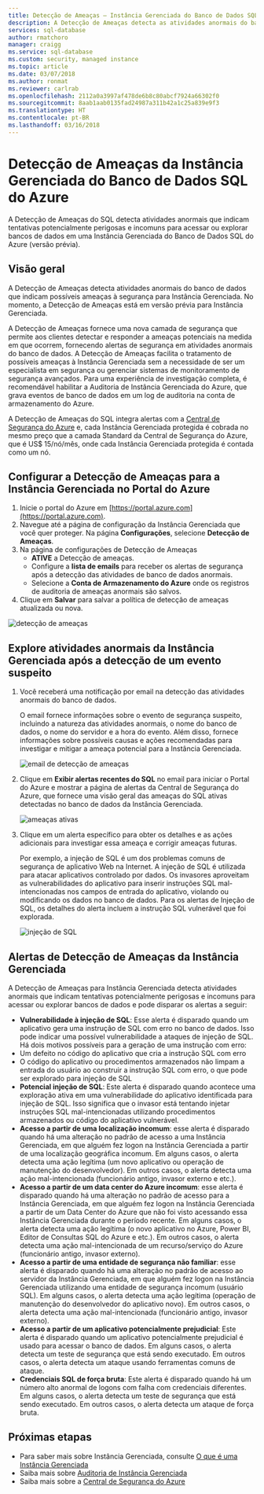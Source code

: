 ```yaml
---
title: Detecção de Ameaças – Instância Gerenciada do Banco de Dados SQL do Azure | Microsoft Docs
description: A Detecção de Ameaças detecta as atividades anormais do banco de dados que indicam possíveis ameaças de segurança ao banco de dados.
services: sql-database
author: rmatchoro
manager: craigg
ms.service: sql-database
ms.custom: security, managed instance
ms.topic: article
ms.date: 03/07/2018
ms.author: ronmat
ms.reviewer: carlrab
ms.openlocfilehash: 2112a0a3997af478de6b8c80abcf7924a66302f0
ms.sourcegitcommit: 8aab1aab0135fad24987a311b42a1c25a839e9f3
ms.translationtype: HT
ms.contentlocale: pt-BR
ms.lasthandoff: 03/16/2018
---
```

# <a name="azure-sql-database-managed-instance-threat-detection"></a>Detecção de Ameaças da Instância Gerenciada do Banco de Dados SQL do Azure

A Detecção de Ameaças do SQL detecta atividades anormais que indicam tentativas potencialmente perigosas e incomuns para acessar ou explorar bancos de dados em uma Instância Gerenciada do Banco de Dados SQL do Azure (versão prévia).

## <a name="overview"></a>Visão geral

A Detecção de Ameaças detecta atividades anormais do banco de dados que indicam possíveis ameaças à segurança para Instância Gerenciada. No momento, a Detecção de Ameaças está em versão prévia para Instância Gerenciada.

A Detecção de Ameaças fornece uma nova camada de segurança que permite aos clientes detectar e responder a ameaças potenciais na medida em que ocorrem, fornecendo alertas de segurança em atividades anormais do banco de dados. A Detecção de Ameaças facilita o tratamento de possíveis ameaças à Instância Gerenciada sem a necessidade de ser um especialista em segurança ou gerenciar sistemas de monitoramento de segurança avançados. Para uma experiência de investigação completa, é recomendável habilitar a Auditoria de Instância Gerenciada do Azure, que grava eventos de banco de dados em um log de auditoria na conta de armazenamento do Azure. 

A Detecção de Ameaças do SQL integra alertas com a [Central de Segurança do Azure](https://azure.microsoft.com/services/security-center/) e, cada Instância Gerenciada protegida é cobrada no mesmo preço que a camada Standard da Central de Segurança do Azure, que é US$ 15/nó/mês, onde cada Instância Gerenciada protegida é contada como um nó.  

## <a name="set-up-threat-detection-for-your-managed-instance-in-the-azure-portal"></a>Configurar a Detecção de Ameaças para a Instância Gerenciada no Portal do Azure
1. Inicie o portal do Azure em [https://portal.azure.com](https://portal.azure.com).
2. Navegue até a página de configuração da Instância Gerenciada que você quer proteger. Na página **Configurações**, selecione **Detecção de Ameaças**. 
3. Na página de configurações de Detecção de Ameaças 
   - **ATIVE** a Detecção de ameaças.
   - Configure a **lista de emails** para receber os alertas de segurança após a detecção das atividades de banco de dados anormais.
   - Selecione a **Conta de Armazenamento do Azure** onde os registros de auditoria de ameaças anormais são salvos. 
4.  Clique em **Salvar** para salvar a política de detecção de ameaças atualizada ou nova.

   ![detecção de ameaças](./media/sql-database-managed-instance-threat-detection/threat-detection.png)

## <a name="explore-anomalous-managed-instance-activities-upon-detection-of-a-suspicious-event"></a>Explore atividades anormais da Instância Gerenciada após a detecção de um evento suspeito

1. Você receberá uma notificação por email na detecção das atividades anormais do banco de dados. 

   O email fornece informações sobre o evento de segurança suspeito, incluindo a natureza das atividades anormais, o nome do banco de dados, o nome do servidor e a hora do evento. Além disso, fornece informações sobre possíveis causas e ações recomendadas para investigar e mitigar a ameaça potencial para a Instância Gerenciada.

   ![email de detecção de ameaças](./media/sql-database-managed-instance-threat-detection/threat-detection-email.png)

2. Clique em **Exibir alertas recentes do SQL** no email para iniciar o Portal do Azure e mostrar a página de alertas da Central de Segurança do Azure, que fornece uma visão geral das ameaças do SQL ativas detectadas no banco de dados da Instância Gerenciada.

   ![ameaças ativas](./media/sql-database-managed-instance-threat-detection/active-threats.png)

3. Clique em um alerta específico para obter os detalhes e as ações adicionais para investigar essa ameaça e corrigir ameaças futuras.

   Por exemplo, a injeção de SQL é um dos problemas comuns de segurança de aplicativo Web na Internet. A injeção de SQL é utilizada para atacar aplicativos controlado por dados. Os invasores aproveitam as vulnerabilidades do aplicativo para inserir instruções SQL mal-intencionadas nos campos de entrada do aplicativo, violando ou modificando os dados no banco de dados. Para os alertas de Injeção de SQL, os detalhes do alerta incluem a instrução SQL vulnerável que foi explorada.

   ![injeção de SQL](./media/sql-database-managed-instance-threat-detection/sql-injection.png)

## <a name="managed-instance-threat-detection-alerts"></a>Alertas de Detecção de Ameaças da Instância Gerenciada 

A Detecção de Ameaças para Instância Gerenciada detecta atividades anormais que indicam tentativas potencialmente perigosas e incomuns para acessar ou explorar bancos de dados e pode disparar os alertas a seguir:
- **Vulnerabilidade à injeção de SQL**: Esse alerta é disparado quando um aplicativo gera uma instrução de SQL com erro no banco de dados. Isso pode indicar uma possível vulnerabilidade a ataques de injeção de SQL. Há dois motivos possíveis para a geração de uma instrução com erro:
 - Um defeito no código do aplicativo que cria a instrução SQL com erro
 - O código do aplicativo ou procedimentos armazenados não limpam a entrada do usuário ao construir a instrução SQL com erro, o que pode ser explorado para injeção de SQL
- **Potencial injeção de SQL**: Este alerta é disparado quando acontece uma exploração ativa em uma vulnerabilidade do aplicativo identificada para injeção de SQL. Isso significa que o invasor está tentando injetar instruções SQL mal-intencionadas utilizando procedimentos armazenados ou código do aplicativo vulnerável.
- **Acesso a partir de uma localização incomum**: esse alerta é disparado quando há uma alteração no padrão de acesso a uma Instância Gerenciada, em que alguém fez logon na Instância Gerenciada a partir de uma localização geográfica incomum. Em alguns casos, o alerta detecta uma ação legítima (um novo aplicativo ou operação de manutenção do desenvolvedor). Em outros casos, o alerta detecta uma ação mal-intencionada (funcionário antigo, invasor externo e etc.).
- **Acesso a partir de um data center do Azure incomum**: esse alerta é disparado quando há uma alteração no padrão de acesso para a Instância Gerenciada, em que alguém fez logon na Instância Gerenciada a partir de um Data Center do Azure que não foi visto acessando essa Instância Gerenciada durante o período recente. Em alguns casos, o alerta detecta uma ação legítima (o novo aplicativo no Azure, Power BI, Editor de Consultas SQL do Azure e etc.). Em outros casos, o alerta detecta uma ação mal-intencionada de um recurso/serviço do Azure (funcionário antigo, invasor externo).
- **Acesso a partir de uma entidade de segurança não familiar**: esse alerta é disparado quando há uma alteração no padrão de acesso ao servidor da Instância Gerenciada, em que alguém fez logon na Instância Gerenciada utilizando uma entidade de segurança incomum (usuário SQL). Em alguns casos, o alerta detecta uma ação legítima (operação de manutenção do desenvolvedor do aplicativo novo). Em outros casos, o alerta detecta uma ação mal-intencionada (funcionário antigo, invasor externo).
- **Acesso a partir de um aplicativo potencialmente prejudicial**: Este alerta é disparado quando um aplicativo potencialmente prejudicial é usado para acessar o banco de dados. Em alguns casos, o alerta detecta um teste de segurança que está sendo executado. Em outros casos, o alerta detecta um ataque usando ferramentas comuns de ataque.
- **Credenciais SQL de força bruta**: Este alerta é disparado quando há um número alto anormal de logons com falha com credenciais diferentes. Em alguns casos, o alerta detecta um teste de segurança que está sendo executado. Em outros casos, o alerta detecta um ataque de força bruta.

## <a name="next-steps"></a>Próximas etapas

- Para saber mais sobre Instância Gerenciada, consulte [O que é uma Instância Gerenciada](sql-database-managed-instance.md)
- Saiba mais sobre [Auditoria de Instância Gerenciada](https://go.microsoft.com/fwlink/?linkid=869430) 
- Saiba mais sobre a [Central de Segurança do Azure](https://docs.microsoft.com/azure/security-center/security-center-intro)
